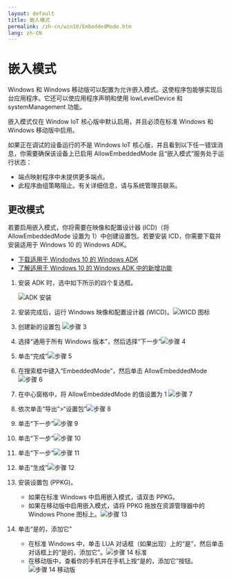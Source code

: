 ```yaml
---
layout: default
title: 嵌入模式
permalink: /zh-cn/win10/EmbeddedMode.htm
lang: zh-CN
---
```


# 嵌入模式

Windows 和 Windows 移动版可以配置为允许嵌入模式。这使程序包能够实现后台应用程序。它还可以使应用程序声明和使用 lowLevelDevice 和 systemManagement 功能。

嵌入模式仅在 Window IoT 核心版中默认启用，并且必须在标准 Windows 和 Windows 移动版中启用。

如果正在调试的设备运行的不是 Windows IoT 核心版，并且看到以下任一错误消息，你需要确保该设备上已启用 AllowEmbeddedMode 且“嵌入模式”服务处于运行状态：
* 端点映射程序中未提供更多端点。
* 此程序由组策略阻止。有关详细信息，请与系统管理员联系。

## 更改模式
若要启用嵌入模式，你将需要在映像和配置设计器 \(ICD\)（将 AllowEmbeddedMode 设置为 1）中创建设置包。若要安装 ICD，你需要下载并安装适用于 Windows 10 的 Windows ADK。

* <a href="http://go.microsoft.com/fwlink/p/?LinkId=526740">下载适用于 Windodws 10 的 Windows ADK</a>
* <a href="https://msdn.microsoft.com/library/windows/hardware/dn927348(v=vs.85).aspx">了解适用于 Windows 10 的 Windows ADK 中的新增功能</a>

1. 安装 ADK 时，选中如下所示的四个复选框。

    ![ADK 安装]({{site.baseurl}}/Resources/images/EmbeddedMode/ICD.png)

2. 安装完成后，运行 Windows 映像和配置设计器 \(WICD\)。![WICD 图标]({{site.baseurl}}/Resources/images/EmbeddedMode/WICD_Icon.png)

3. 创建新的设置包 ![步骤 3]({{site.baseurl}}/Resources/images/EmbeddedMode/Step3.png)

4. 选择“通用于所有 Windows 版本”，然后选择“下一步”![步骤 4]({{site.baseurl}}/Resources/images/EmbeddedMode/Step4.png)

5. 单击“完成”![步骤 5]({{site.baseurl}}/Resources/images/EmbeddedMode/Step5.png)

6. 在搜索框中键入“EmbeddedMode”，然后单击 AllowEmbeddedMode ![步骤 6]({{site.baseurl}}/Resources/images/EmbeddedMode/Step6.png)

7. 在中心窗格中，将 AllowEmbeddedMode 的值设置为 1 ![步骤 7]({{site.baseurl}}/Resources/images/EmbeddedMode/Step7.png)

8. 依次单击“导出”\>“设置包”![步骤 8]({{site.baseurl}}/Resources/images/EmbeddedMode/Step8.png)

9. 单击“下一步”![步骤 9]({{site.baseurl}}/Resources/images/EmbeddedMode/Step9.png)

10. 单击“下一步”![步骤 10]({{site.baseurl}}/Resources/images/EmbeddedMode/Step10.png)

11. 单击“下一步”![步骤 11]({{site.baseurl}}/Resources/images/EmbeddedMode/Step11.png)

12. 单击“生成”![步骤 12]({{site.baseurl}}/Resources/images/EmbeddedMode/Step12.png)

13. 安装设置包 \(PPKG\)。
    * 如果在标准 Windows 中启用嵌入模式，请双击 PPKG。 
    * 如果在移动版中启用嵌入模式，请将 PPKG 拖放在资源管理器中的 Windows Phone 图标上。![步骤 13]({{site.baseurl}}/Resources/images/EmbeddedMode/Step13.png)

14. 单击“是的，添加它”
    * 在标准 Windows 中，单击 LUA 对话框（如果出现）上的“是”，然后单击对话框上的“是的，添加它”。![步骤 14 标准]({{site.baseurl}}/Resources/images/EmbeddedMode/Step14Standard.png)
    * 在移动版中，查看你的手机并在手机上按“是的，添加它”按钮。![步骤 14 移动版]({{site.baseurl}}/Resources/images/EmbeddedMode/Step14Mobile.png)
